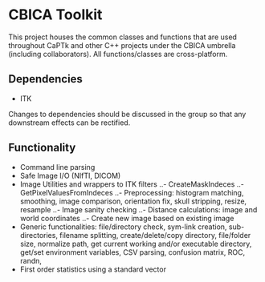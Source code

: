 # CBICA Toolkit

This project houses the common classes and functions that are used throughout CaPTk and other C++ projects under the CBICA umbrella (including collaborators). All functions/classes are cross-platform.

## Dependencies

- ITK

Changes to dependencies should be discussed in the group so that any downstream effects can be rectified.

## Functionality

- Command line parsing
- Safe Image I/O (NIfTI, DICOM)
- Image Utilities and wrappers to ITK filters
..- CreateMaskIndeces
..- GetPixelValuesFromIndeces
..- Preprocessing: histogram matching, smoothing, image comparison, orientation fix, skull stripping, resize, resample
..- Image sanity checking
..- Distance calculations: image and world coordinates
..- Create new image based on existing image
- Generic functionalities: file/directory check, sym-link creation, sub-directories, filename splitting, create/delete/copy directory, file/folder size, normalize path, get current working and/or executable directory, get/set environment variables, CSV parsing, confusion matrix, ROC, randn, 
- First order statistics using a standard vector

